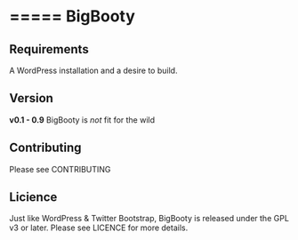 =====
BigBooty
=====


Requirements
----------

A WordPress installation and a desire to build.


Version
----------

**v0.1 - 0.9**
BigBooty is *not* fit for the wild


Contributing
----------

Please see CONTRIBUTING


Licience
----------

Just like WordPress & Twitter Bootstrap, BigBooty is released under the GPL v3 or later. Please see LICENCE for more details.